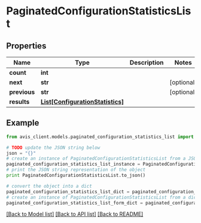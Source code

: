 # PaginatedConfigurationStatisticsList


## Properties

Name | Type | Description | Notes
------------ | ------------- | ------------- | -------------
**count** | **int** |  | 
**next** | **str** |  | [optional] 
**previous** | **str** |  | [optional] 
**results** | [**List[ConfigurationStatistics]**](ConfigurationStatistics.md) |  | 

## Example

```python
from avis_client.models.paginated_configuration_statistics_list import PaginatedConfigurationStatisticsList

# TODO update the JSON string below
json = "{}"
# create an instance of PaginatedConfigurationStatisticsList from a JSON string
paginated_configuration_statistics_list_instance = PaginatedConfigurationStatisticsList.from_json(json)
# print the JSON string representation of the object
print PaginatedConfigurationStatisticsList.to_json()

# convert the object into a dict
paginated_configuration_statistics_list_dict = paginated_configuration_statistics_list_instance.to_dict()
# create an instance of PaginatedConfigurationStatisticsList from a dict
paginated_configuration_statistics_list_form_dict = paginated_configuration_statistics_list.from_dict(paginated_configuration_statistics_list_dict)
```
[[Back to Model list]](../README.md#documentation-for-models) [[Back to API list]](../README.md#documentation-for-api-endpoints) [[Back to README]](../README.md)


